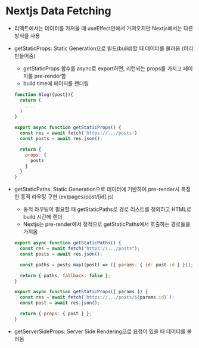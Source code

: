 # Nextjs Data Fetching

- 리액트에서는 데이터를 가져올 때 useEffect안에서 가져오지만 Nextjs에서는 다른 방식을 사용
- getStaticProps: Static Generation으로 빌드(build)할 때 데이터를 불러옴 (미리 만들어줌)

  - getStaticProps 함수를 async로 export하면, 리턴되는 props를 가지고 페이지를 pre-render함
  - build time에 페이지를 렌더링

  ```javascript
  function Blog({post}){
    return (
      ....
    )
  }

  export async function getStaticProps() {
    const res = await fetch('https://.../posts')
    const posts = await res.json();

    return {
      props: {
        posts
      }
    }
  }
  ```

- getStaticPaths: Static Generation으로 데이터에 기반하여 pre-render시 특정한 동적 라우팅 구현 (ex)pages/post/[id].js)

  - 동적 라우팅이 필요할 때 getStaticPaths로 경로 리스트를 정의하고 HTML로 build 시간에 렌더
  - Nextjs는 pre-render에서 정적으로 getStaticPaths에서 호출하는 경로들을 가져옴

  ```javascript
  export async function getStaticPaths() {
    const res = await fetch("https://.../posts");
    const posts = await res.json();

    const paths = posts.map((post) => ({ params: { id: post.id } }));

    return { paths, fallback: false };
  }

  export async function getStaticProps({ params }) {
    const res = await fetch(`https://.../posts/${params.id}`);
    const post = await res.json();

    return { props: { post } };
  }
  ```

- getServerSideProps: Server Side Rendering으로 요청이 있을 때 데이터를 불러옴
